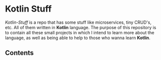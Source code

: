 # Kotlin Stuff

*Kotlin-Stuff* is a repo that has some stuff like microservices, tiny CRUD's, etc. All of them written in **Kotlin** language.
The purpose of this repository is to contain all these small projects in which I intend to learn more about the language,
    as well as being able to help to those who wanna learn **Kotlin**.  

## Contents


